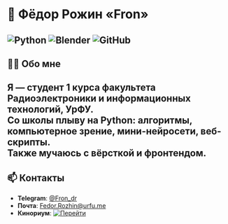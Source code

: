 # 👋 Фёдор  Рожин «Fron»
![Python](https://img.shields.io/badge/python-3.13-blue?logo=python)  ![Blender](https://img.shields.io/badge/Blender-000000?logo=blender&logoColor=F5792A)  ![GitHub](https://img.shields.io/badge/GitHub-181717?logo=github&logoColor=white)
---

## 🧑‍💻 Обо мне  
Я — студент 1 курса факультета Радиоэлектроники и информационных технологий, УрФУ.  
Со школы плыву на **Python**: алгоритмы, компьютерное зрение, мини-нейросети, веб-скрипты.  
Также мучаюсь с вёрсткой и фронтендом.
---

## 📫 Контакты  
- **Telegram**: [@Fron_dr](https://t.me/Fron_dr) 
- **Почта**: Fedor.Rozhin@urfu.me  
- **Кинориум**: [![Перейти](https://img.shields.io/badge/Кинориум-blue)](https://kinorium.com/user/978292/)
